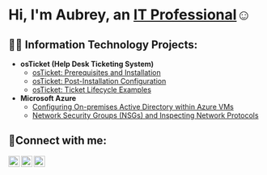 <h1>Hi, I'm Aubrey, an <a href="https://linkedin.com/in/Josh">IT Professional</a>☺</h1>

<h2>👨‍💻 Information Technology Projects:</h2>

- <b>osTicket (Help Desk Ticketing System)</b>
  - [osTicket: Prerequisites and Installation](https://github.com/anhayashida/osticket-prereqs)
  - [osTicket: Post-Installation Configuration](https://github.com/anhayashida/post-install-config)
  - [osTicket: Ticket Lifecycle Examples](https://github.com/anhayashida/ticket-lifecycle)
- <b>Microsoft Azure</b>
  - [Configuring On-premises Active Directory within Azure VMs](https://github.com/anhayashida/configure-ad)
  - [Network Security Groups (NSGs) and Inspecting Network Protocols](https://github.com/anhayashida/azure-network-protocols)

<h2>🤳Connect with me:</h2>

[<img align="left" alt="Josh | Twitter" width="22px" src="https://cdn.jsdelivr.net/npm/simple-icons@v3/icons/twitter.svg" />][twitter]
[<img align="left" alt="Josh | LinkedIn" width="22px" src="https://cdn.jsdelivr.net/npm/simple-icons@v3/icons/linkedin.svg" />][linkedin]
[<img align="left" alt="Josh | Instagram" width="22px" src="https://cdn.jsdelivr.net/npm/simple-icons@v3/icons/instagram.svg" />][instagram]

[twitter]: https://twitter.com/Josh
[instagram]: https://www.instagram.com/Josh
[linkedin]: https://linkedin.com/in/Josh
